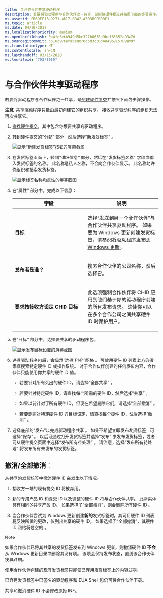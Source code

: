 ```yaml
---
title: 与合作伙伴共享驱动程序
description: 若要将驱动程序与合作伙伴之一共享，请创建硬件提交并按照下面的步骤操作。
ms.assetid: BB69EF13-9271-4B17-BB42-A503BCDB0DE1
ms.topic: article
ms.date: 04/20/2017
ms.localizationpriority: medium
ms.openlocfilehash: 0b4fe3e6b949d5bc327b8638b9bcf65852a93a7d
ms.sourcegitcommit: b316c97bafade8b76d5d3c30d48496915709a9df
ms.translationtype: HT
ms.contentlocale: zh-CN
ms.lasthandoff: 03/13/2020
ms.locfileid: "79243060"
---
```

# <a name="share-a-driver-with-a-partner"></a>与合作伙伴共享驱动程序


若要将驱动程序与合作伙伴之一共享，请[创建硬件提交](create-a-new-hardware-submission.md)并按照下面的步骤操作。

**注意**  共享驱动程序只能由最初创建它的组织共享。 接收共享驱动程序的组织无法再次共享它。

 

1. [查找硬件提交](manage-your-hardware-submissions.md)，其中包含你想要共享的驱动程序。

2. 转到硬件提交的“分配”  部分，然后选择“新发货标签”  。

   ![显示“新建发货标签”按钮的屏幕截图](images/publish-new-shipping-label.png)

3. 在发货标签页面上，转到“详细信息”  部分，然后在“发货标签名称”  字段中输入发货标签的名称。 此名称是私人名称，不会向合作伙伴显示。 此名称允许你组织和搜索发货标签。

   ![显示标签名称和属性的屏幕截图](images/publish-label-name-share-new.png)

4. 在“属性”  部分中，完成以下信息：

   <table>
   <colgroup>
   <col width="50%" />
   <col width="50%" />
   </colgroup>
   <thead>
   <tr class="header">
   <th>字段</th>
   <th>说明</th>
   </tr>
   </thead>
   <tbody>
   <tr class="odd">
   <td><p><strong>目标</strong></p></td>
   <td><p>选择“发送到另一个合作伙伴”与合作伙伴共享驱动程序。 如果要为 Windows 更新创建发货标签，请参阅<a href="publish-a-driver-to-windows-update.md" data-raw-source="[Publish a driver to Windows Update](publish-a-driver-to-windows-update.md)">将驱动程序发布到 Windows 更新</a>。</p></td>
   </tr>
   <tr class="even">
   <td><p><strong>发布者是谁？</strong></p></td>
   <td><p>搜索合作伙伴的公司名称，然后选择它。</p></td>
   </tr>
   <tr class="odd">
   <td><p><strong>要求按接收方设定 CHID 目标</strong></p></td>
   <td><p>此选项强制合作伙伴将 CHID 应用到他们基于你的驱动程序创建的所有发布请求。 这使你可以在多个合作公司之间共享硬件 ID 时保护用户。</p></td>
   </tr>
   </tbody>
   </table>
   
5. 在“目标”  部分中，选择要共享的驱动程序包。

   ![显示发布目标设置的屏幕截图](images/publish-targeting-new.png)

6. 选择驱动程序包后，会显示“选择 PNP”网格  。 可使用硬件 ID 列表上方的搜索框搜索特定硬件 ID 或操作系统。  对于合作伙伴创建的任何发布内容，合作伙伴只能使用你共享的硬件 ID 值。 

   -   若要针对所有列出的硬件 ID，请选择“全部共享”  。

   -   若要针对特定硬件 ID，请查找每个所需的硬件 ID，然后选择“共享”  。

   -   如果以前针对了所有硬件 ID，但现在希望删除它们，请选择“全部撤消”  。

   -   若要删除对特定硬件 ID 的目标设定，请查找每个硬件 ID，然后选择“撤消”  。

7. 选择底部的“发布”以完成驱动程序共享  。 如果不希望立即发布发货标签，可选择“保存”  。 以后可通过打开发货标签并选择“发布”  来发布发货标签，或者可从硬件提交页面中选择“发布所有待处理”  。 请注意，选择“发布所有待处理”  将发布所有未发布的发货标签。

## <a name="span-idrevokespanrevokerevoke-all"></a><span id="Revoke"></span>撤消/全部撤消：  

从共享的发货标签中撤消硬件 ID 会发生以下情况。

1.  接收方一端的现有提交 ID 将被弃用。

2.  新的专用产品 ID 和提交 ID 以及调整的硬件 ID 将与合作伙伴共享。  此新实体具有相同的共享产品 ID。  如果选择了“全部撤消”，则会删除所有硬件 ID  。

3.  当合作伙伴尝试为 Windows 更新创建**新的**发货标签时，其可用硬件 ID 列表将反映所做的更改，仅列出共享的硬件 ID。  如果选择了“全部撤消”，其硬件 ID 网格将是空的  。

> [!NOTE]
> 如果合作伙伴已将其共享的发货标签发布到 Windows 更新，则撤消硬件 ID **不会**从 Windows 更新目录中删除其现有项。  该项会保持发布状态，直到该合作伙伴使其过期。
>
> 使用合作伙伴创建的现有发货标签只能使已弃用发货标签上的内容过期。
>
> 已弃用发货标签中已签名的驱动程序和 DUA Shell 包仍可供合作伙伴下载。
>
> 共享和撤消硬件 ID 不会修改原始 INF。
